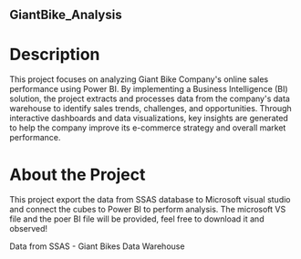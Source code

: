 ## GiantBike_Analysis

# Description  

This project focuses on analyzing Giant Bike Company's online sales performance using Power BI. By implementing a Business Intelligence (BI) solution, the project extracts and processes data from the company's data warehouse to identify sales trends, challenges, and opportunities. Through interactive dashboards and data visualizations, key insights are generated to help the company improve its e-commerce strategy and overall market performance.

# About the Project
This project export the data from SSAS database to Microsoft visual studio and connect the cubes to Power BI to perform analysis. The microsoft VS file and the poer BI file will be provided, feel free to download it and observed! 

Data from SSAS - Giant Bikes Data Warehouse
